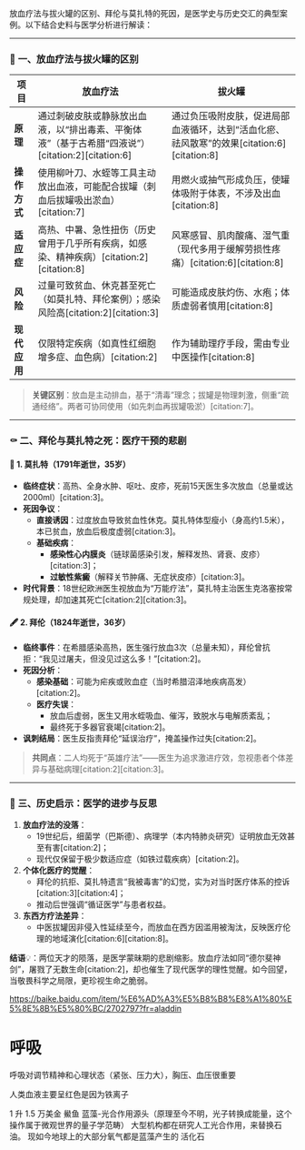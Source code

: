 放血疗法与拔火罐的区别、拜伦与莫扎特的死因，是医学史与历史交汇的典型案例。以下结合史料与医学分析进行解读：

---

### 💉 **一、放血疗法与拔火罐的区别**
| **项目**       | **放血疗法**                                                                 | **拔火罐**                                                                 |
|----------------|--------------------------------------------------------------------------|-----------------------------------------------------------------------------|
| **原理**       | 通过刺破皮肤或静脉放出血液，以“排出毒素、平衡体液”（基于古希腊“四液说”）[citation:2][citation:6] | 通过负压吸附皮肤，促进局部血液循环，达到“活血化瘀、祛风散寒”的效果[citation:6][citation:8] |
| **操作方式**   | 使用柳叶刀、水蛭等工具主动放出血液，可能配合拔罐（刺血后拔罐吸出淤血）[citation:7]              | 用燃火或抽气形成负压，使罐体吸附于体表，不涉及出血[citation:8]                          |
| **适应症**     | 高热、中暑、急性扭伤（历史曾用于几乎所有疾病，如感染、精神疾病）[citation:2][citation:8]        | 风寒感冒、肌肉酸痛、湿气重（现代多用于缓解劳损性疼痛）[citation:6][citation:8]              |
| **风险**       | 过量可致贫血、休克甚至死亡（如莫扎特、拜伦案例）；感染风险高[citation:2][citation:3]          | 可能造成皮肤灼伤、水疱；体质虚弱者慎用[citation:8]                                |
| **现代应用**   | 仅限特定疾病（如真性红细胞增多症、血色病）[citation:2]                                  | 作为辅助理疗手段，需由专业中医操作[citation:8]                                |

> **关键区别**：放血是主动排血，基于“清毒”理念；拔罐是物理刺激，侧重“疏通经络”。两者可协同使用（如先刺血再拔罐吸淤）[citation:7]。

---

### ⚰️ **二、拜伦与莫扎特之死：医疗干预的悲剧**
#### 🎵 **1. 莫扎特（1791年逝世，35岁）**
- **临终症状**：高热、全身水肿、呕吐、皮疹，死前15天医生多次放血（总量或达2000ml）[citation:3]。
- **死因争议**：
  - **直接诱因**：过度放血导致贫血性休克。莫扎特体型瘦小（身高约1.5米），本已贫血，放血后极度虚弱[citation:3]。
  - **基础疾病**：
    - **感染性心内膜炎**（链球菌感染引发，解释发热、肾衰、皮疹）[citation:3]；
    - **过敏性紫癜**（解释关节肿痛、无症状皮疹）[citation:3]。
- **时代背景**：18世纪欧洲医生视放血为“万能疗法”，莫扎特主治医生克洛塞按常规处理，却加速其死亡[citation:2][citation:3]。

#### 🖋️ **2. 拜伦（1824年逝世，36岁）**
- **临终事件**：在希腊感染高热，医生强行放血3次（总量未知），拜伦曾抗拒：“我见过屠夫，但没见过这么多！”[citation:2]。
- **死因分析**：
  - **感染基础**：可能为疟疾或败血症（当时希腊沼泽地疾病高发）[citation:2]。
  - **医疗失误**：
    - 放血后虚弱，医生又用水蛭吸血、催泻，致脱水与电解质紊乱；
    - 最终死于多器官衰竭[citation:2]。
- **讽刺结局**：医生反指责拜伦“延误治疗”，掩盖操作过失[citation:2]。

> **共同点**：二人均死于“英雄疗法”——医生为追求激进疗效，忽视患者个体差异与基础病理[citation:2][citation:3]。

---

### 💎 **三、历史启示：医学的进步与反思**
1. **放血疗法的没落**：
   - 19世纪后，细菌学（巴斯德）、病理学（本内特肺炎研究）证明放血无效甚至有害[citation:2]；
   - 现代仅保留于极少数适应症（如铁过载疾病）[citation:2]。
2. **个体化医疗的觉醒**：
   - 拜伦的抗拒、莫扎特遗言“我被毒害”的幻觉，实为对当时医疗体系的控诉[citation:3][citation:4]；
   - 推动后世强调“循证医学”与患者权益。
3. **东西方疗法差异**：
   - 中医拔罐因非侵入性延续至今，而放血在西方因滥用被淘汰，反映医疗伦理的地域演化[citation:6][citation:8]。

**结语**💡：两位天才的陨落，是医学蒙昧期的悲剧缩影。放血疗法如同“德尔斐神剑”，屠戮了无数生命[citation:2]，却也催生了现代医学的理性觉醒。如今回望，当敬畏科学之局限，更珍视生命之脆弱。



https://baike.baidu.com/item/%E6%AD%A3%E5%B8%B8%E8%A1%80%E5%8E%8B%E5%80%BC/2702797?fr=aladdin

# 呼吸

呼吸对调节精神和心理状态（紧张、压力大），胸压、血压很重要

人类血液主要呈红色是因为铁离子

1 升 1.5 万美金 鱟鱼
蓝藻-光合作用源头（原理至今不明，光子转换成能量，这个操作属于微观世界的量子学范畴）
大型机构都在研究人工光合作用，来替换石油。
现如今地球上的大部分氧气都是蓝藻产生的
活化石
